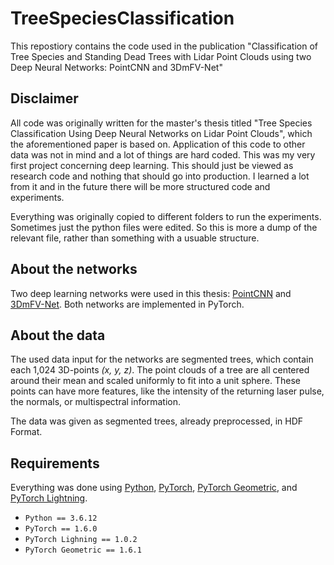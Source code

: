 # TreeSpeciesClassification
This repostiory contains the code used in the publication "Classification of Tree Species and Standing Dead Trees with Lidar Point Clouds using two Deep Neural Networks: PointCNN and 3DmFV-Net"

## Disclaimer
All code was originally written for the master's thesis titled "Tree Species Classification Using Deep Neural Networks on Lidar Point Clouds", which the aforementioned paper is based on. Application of this code to other data was not in mind and a lot of things are hard coded. This was my very first project concerning deep learning. This should just be viewed as research code and nothing that should go into production. I learned a lot from it and in the future there will be more structured code and experiments.

Everything was originally copied to different folders to run the experiments. Sometimes just the python files were edited. So this is more a dump of the relevant file, rather than something with a usuable structure. 

## About the networks
Two deep learning networks were used in this thesis: [PointCNN](https://arxiv.org/abs/1801.07791) and [3DmFV-Net](https://doi.org/10.1109/LRA.2018.2850061). 
Both networks are implemented in PyTorch. 

## About the data
The used data input for the networks are segmented trees, which contain each 1,024 3D-points _(x, y, z)_. The point clouds of a tree are all centered around their mean and scaled uniformly to fit into a unit sphere. These points can have more features, like the intensity of the returning laser pulse, the normals, or multispectral information.

The data was given as segmented trees, already preprocessed, in HDF Format. 

## Requirements
Everything was done using [Python](https://www.python.org/), [PyTorch](github.com/pytorch/pytorch), [PyTorch Geometric](https://github.com/pyg-team/pytorch_geometric), and [PyTorch Lightning](https://github.com/PyTorchLightning/pytorch-lightning).
- ``Python == 3.6.12``
- ``PyTorch == 1.6.0``
- ``PyTorch Lighning == 1.0.2``
- ``PyTorch Geometric == 1.6.1``
